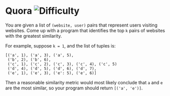 # Quora ![Difficulty](https://img.shields.io/badge/-MEDIUM-yellow)
	
You are given a list of `(website, user)` pairs that represent users visiting websites. Come up with a program that identifies the top `k` pairs of websites with the greatest similarity.
	
For example, suppose `k = 1`, and the list of tuples is:
	
```
[('a', 1), ('a', 3), ('a', 5),
 ('b', 2), ('b', 6),
 ('c', 1), ('c', 2), ('c', 3), ('c', 4), ('c', 5)
 ('d', 4), ('d', 5), ('d', 6), ('d', 7),
 ('e', 1), ('e', 3), ('e': 5), ('e', 6)]
```
	
Then a reasonable similarity metric would most likely conclude that `a` and `e` are the most similar, so your program should return `[('a', 'e')]`.
	
